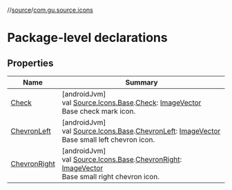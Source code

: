 //[source](../../index.md)/[com.gu.source.icons](index.md)

# Package-level declarations

## Properties

| Name | Summary |
|---|---|
| [Check](-check.md) | [androidJvm]<br>val [Source.Icons.Base](../com.gu.source/-source/-icons/-base/index.md).[Check](-check.md): [ImageVector](https://developer.android.com/reference/kotlin/androidx/compose/ui/graphics/vector/ImageVector.html)<br>Base check mark icon. |
| [ChevronLeft](-chevron-left.md) | [androidJvm]<br>val [Source.Icons.Base](../com.gu.source/-source/-icons/-base/index.md).[ChevronLeft](-chevron-left.md): [ImageVector](https://developer.android.com/reference/kotlin/androidx/compose/ui/graphics/vector/ImageVector.html)<br>Base small left chevron icon. |
| [ChevronRight](-chevron-right.md) | [androidJvm]<br>val [Source.Icons.Base](../com.gu.source/-source/-icons/-base/index.md).[ChevronRight](-chevron-right.md): [ImageVector](https://developer.android.com/reference/kotlin/androidx/compose/ui/graphics/vector/ImageVector.html)<br>Base small right chevron icon. |
